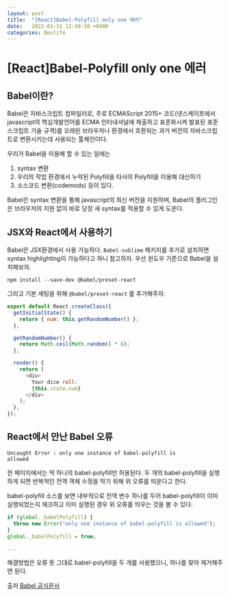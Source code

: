 ```yaml
---
layout: post
title:  "[React]Babel-Polyfill only one 에러"
date:   2022-01-31 12:49:10 +0900
categories: Devlife
---
```


# [React]Babel-Polyfill only one 에러
## Babel이란? 
Babel은 자바스크립트 컴파일러로, 주로 ECMAScript 2015+ 코드(넷스케이프에서 javascript의 핵심개발언어를 ECMA 인터내셔널에 제출하고 표준화시켜 발표된 표준 스크립트 기술 규격)를 오래된 브라우저나
환경에서 호환되는 과거 버전의 자바스크립트로 변환시키는데 사용되는 툴체인이다.

우리가 Babel을 이용해 할 수 있는 일에는 
 1. syntax 변환 
 2. 우리의 작업 환경에서 누락된 Polyfill을 타사의 Polyfill을 이용해 대신하기 
 3. 소스코드 변환(codemods) 등이 있다.

Babel은 syntax 변환을 통해 javascript의 최신 버전을 지원하며, Babel의 플러그인은 브라우저의 지원 없이 바로 당장 새 syntax를 적용할 수 있게 도운다.

## JSX와 React에서 사용하기
Babel은 JSX환경에서 사용 가능하다. `Babel-sublime` 패키지를 추가로 설치하면 syntax highlighting이 가능하다고 하니 참고하자.
우선 윈도우 기준으로 Babel을 설치해보자. 
```
npm install --save-dev @babel/preset-react
```
그리고 기본 세팅을 위해 `@babel/preset-react` 를 추가해주자.
```javascript
export default React.createClass({
  getInitialState() {
    return { num: this.getRandomNumber() };
  },

  getRandomNumber() {
    return Math.ceil(Math.random() * 6);
  },

  render() {
    return (
      <div>
        Your dice roll:
        {this.state.num}
      </div>
    );
  },
});
```

## React에서 만난 Babel 오류
<code>Uncaught Error : only one instance of babel-polyfill is allowed</code>

한 페이지에서는 딱 하나의 babel-polyfill만 허용된다. 두 개의 babel-polyfill을 실행하게 되면 반복적인 전역 객체 수정을 막기 위해 위 오류를 띄운다고 한다.

babel-polyfill 소스를 보면 내부적으로 전역 변수 하나를 두어 babel-polyfill이 이미 실행되었는지 체크하고 이미 실행된 경우 위 오류를 띄우는 것을 볼 수 있다.
```javascript
if (global._babelPolyfill) {
  throw new Error("only one instance of babel-polyfill is allowed");
}
global._babelPolyfill = true;

...
```
해결방법은 오류 뜻 그대로 babel-polyfill을 두 개를 사용했으니, 하나를 찾아 제거해주면 된다.

출처 [Babel 공식문서][Babel-공식문서]

[Babel-공식문서]:https://babeljs.io/docs/en/